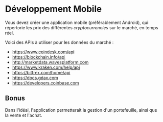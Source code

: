 # Développement Mobile

Vous devez créer une application mobile (préférablement Android), qui répertorie
les prix des différentes *cryptocurrencies* sur le marché, en temps réel.

Voici des APIs à utiliser pour les données du marché :

* https://www.coindesk.com/api
* https://blockchain.info/api
* http://marketdata.wavesplatform.com
* https://www.kraken.com/help/api
* https://bittrex.com/home/api
* https://docs.gdax.com
* https://developers.coinbase.com

## Bonus

Dans l'idéal, l'application permetterait la gestion d'un portefeuille,
ainsi que la vente et l'achat.
